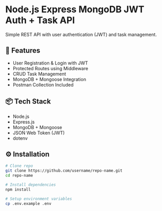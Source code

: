 # Node.js Express MongoDB JWT Auth + Task API

Simple REST API with user authentication (JWT) and task management.

## 🚀 Features

- User Registration & Login with JWT
- Protected Routes using Middleware
- CRUD Task Management
- MongoDB + Mongoose Integration
- Postman Collection Included

## 📦 Tech Stack

- Node.js
- Express.js
- MongoDB + Mongoose
- JSON Web Token (JWT)
- dotenv

## ⚙️ Installation

```bash
# Clone repo
git clone https://github.com/username/repo-name.git
cd repo-name

# Install dependencies
npm install

# Setup environment variables
cp .env.example .env
```
